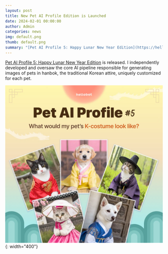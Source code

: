 ```yaml
---
layout: post
title: New Pet AI Profile Edition is Launched
date: 2024-02-01 00:00:00
author: Admin
categories: news
img: default.png
thumb: default.png
summary: "[Pet AI Profile 5: Happy Lunar New Year Edition](https://hellomy.ai/en/detail/298) is released."
---
```


[Pet AI Profile 5: Happy Lunar New Year Edition](https://hellomy.ai/en/detail/298) is released. I independently developed and oversaw the core AI pipeline responsible for generating images of pets in hanbok, the traditional Korean attire, uniquely customized for each pet.

![Pet AI Profile 5: Happy Lunar New Year Edition](/assets/img/news/2024-02-01-hanbok.png){: width="400"}